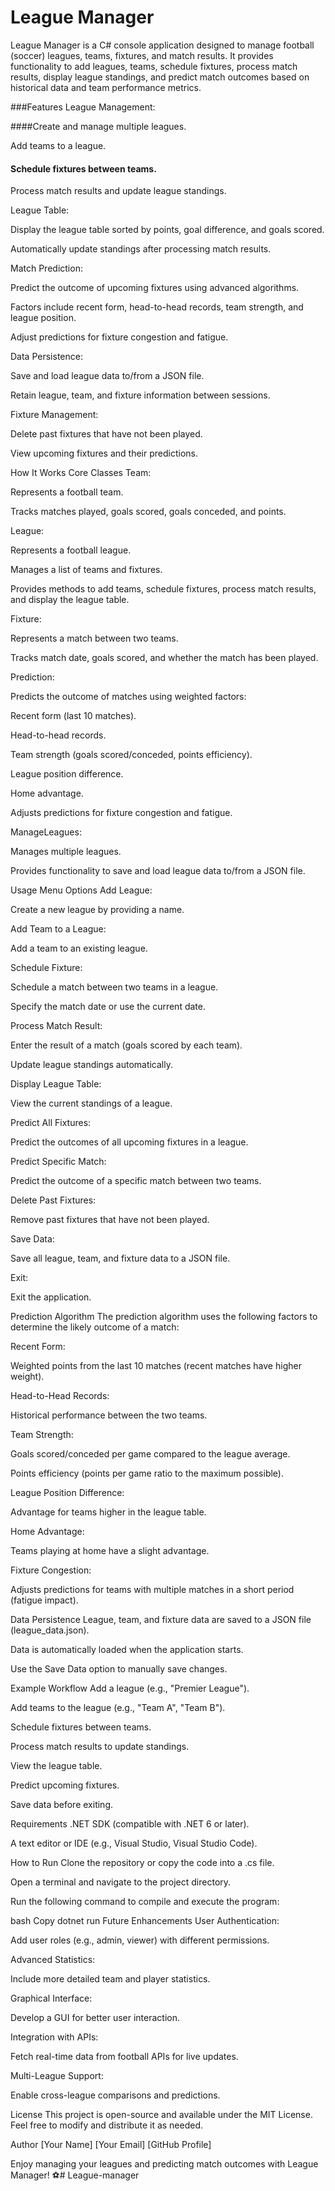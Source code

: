 # League Manager
League Manager is a C# console application designed to manage football (soccer) leagues, teams, fixtures, and match results. It provides functionality to add leagues, teams, schedule fixtures, process match results, display league standings, and predict match outcomes based on historical data and team performance metrics.

###Features
League Management:

####Create and manage multiple leagues.

Add teams to a league.

#### Schedule fixtures between teams.

Process match results and update league standings.

League Table:

Display the league table sorted by points, goal difference, and goals scored.

Automatically update standings after processing match results.

Match Prediction:

Predict the outcome of upcoming fixtures using advanced algorithms.

Factors include recent form, head-to-head records, team strength, and league position.

Adjust predictions for fixture congestion and fatigue.

Data Persistence:

Save and load league data to/from a JSON file.

Retain league, team, and fixture information between sessions.

Fixture Management:

Delete past fixtures that have not been played.

View upcoming fixtures and their predictions.

How It Works
Core Classes
Team:

Represents a football team.

Tracks matches played, goals scored, goals conceded, and points.

League:

Represents a football league.

Manages a list of teams and fixtures.

Provides methods to add teams, schedule fixtures, process match results, and display the league table.

Fixture:

Represents a match between two teams.

Tracks match date, goals scored, and whether the match has been played.

Prediction:

Predicts the outcome of matches using weighted factors:

Recent form (last 10 matches).

Head-to-head records.

Team strength (goals scored/conceded, points efficiency).

League position difference.

Home advantage.

Adjusts predictions for fixture congestion and fatigue.

ManageLeagues:

Manages multiple leagues.

Provides functionality to save and load league data to/from a JSON file.

Usage
Menu Options
Add League:

Create a new league by providing a name.

Add Team to a League:

Add a team to an existing league.

Schedule Fixture:

Schedule a match between two teams in a league.

Specify the match date or use the current date.

Process Match Result:

Enter the result of a match (goals scored by each team).

Update league standings automatically.

Display League Table:

View the current standings of a league.

Predict All Fixtures:

Predict the outcomes of all upcoming fixtures in a league.

Predict Specific Match:

Predict the outcome of a specific match between two teams.

Delete Past Fixtures:

Remove past fixtures that have not been played.

Save Data:

Save all league, team, and fixture data to a JSON file.

Exit:

Exit the application.

Prediction Algorithm
The prediction algorithm uses the following factors to determine the likely outcome of a match:

Recent Form:

Weighted points from the last 10 matches (recent matches have higher weight).

Head-to-Head Records:

Historical performance between the two teams.

Team Strength:

Goals scored/conceded per game compared to the league average.

Points efficiency (points per game ratio to the maximum possible).

League Position Difference:

Advantage for teams higher in the league table.

Home Advantage:

Teams playing at home have a slight advantage.

Fixture Congestion:

Adjusts predictions for teams with multiple matches in a short period (fatigue impact).

Data Persistence
League, team, and fixture data are saved to a JSON file (league_data.json).

Data is automatically loaded when the application starts.

Use the Save Data option to manually save changes.

Example Workflow
Add a league (e.g., "Premier League").

Add teams to the league (e.g., "Team A", "Team B").

Schedule fixtures between teams.

Process match results to update standings.

View the league table.

Predict upcoming fixtures.

Save data before exiting.

Requirements
.NET SDK (compatible with .NET 6 or later).

A text editor or IDE (e.g., Visual Studio, Visual Studio Code).

How to Run
Clone the repository or copy the code into a .cs file.

Open a terminal and navigate to the project directory.

Run the following command to compile and execute the program:

bash
Copy
dotnet run
Future Enhancements
User Authentication:

Add user roles (e.g., admin, viewer) with different permissions.

Advanced Statistics:

Include more detailed team and player statistics.

Graphical Interface:

Develop a GUI for better user interaction.

Integration with APIs:

Fetch real-time data from football APIs for live updates.

Multi-League Support:

Enable cross-league comparisons and predictions.

License
This project is open-source and available under the MIT License. Feel free to modify and distribute it as needed.

Author
[Your Name]
[Your Email]
[GitHub Profile]

Enjoy managing your leagues and predicting match outcomes with League Manager! ⚽# League-manager
